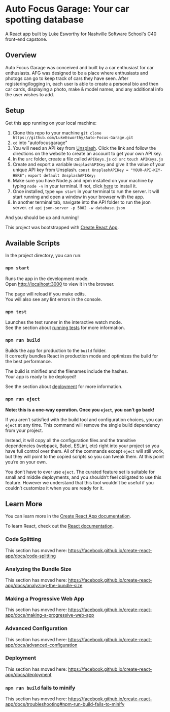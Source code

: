 # Auto Focus Garage: Your car spotting database

A React app built by Luke Esworthy for Nashville Software School's C40 front-end capstone.

## Overview

Auto Focus Garage was conceived and built by a car enthusiast for car enthusiasts. AFG was designed to be a place where enthusiasts and photogs can go to keep track of cars they have seen. After registering/logging in, each user is able to create a personal bio and then car cards, displaying a photo, make & model names, and any additional info the user wishes to add.

## Setup

Get this app running on your local machine:

1. Clone this repo to your machine
   `git clone https://github.com/LukeEsworthy/Auto-Focus-Garage.git`
2. `cd` into "autofocusgarage"
3. You will need an API key from [Unsplash](https://unsplash.com/). Click the link and follow the directions on the website to create an account to get your own API key.
4. In the `src` folder, create a file called `APIKeys.js`
   `cd src`
   `touch APIKeys.js`
5. Create and export a variable `UnsplashAPIKey` and give it the value of your unique API key from Unsplash.
   `const UnsplashAPIKey = "YOUR-API-KEY-HERE";`
   `export default UnsplashAPIKey;`
6. Make sure you have Node.js and npm installed on your machine by typing `node -v` in your terminal. If not, click [here](https://www.npmjs.com/get-npm?utm_source=house&utm_medium=homepage&utm_campaign=free%20orgs&utm_term=Install%20npm) to install it.
7. Once installed, type `npm start` in your terminal to run the server. It will start running and open a window in your browser with the app.
8. In another terminal tab, navigate into the API folder to run the json server.
   `cd api`
   `json-server -p 5002 -w database.json`

And you should be up and running!





This project was bootstrapped with [Create React App](https://github.com/facebook/create-react-app).

## Available Scripts

In the project directory, you can run:

### `npm start`

Runs the app in the development mode.<br />
Open [http://localhost:3000](http://localhost:3000) to view it in the browser.

The page will reload if you make edits.<br />
You will also see any lint errors in the console.

### `npm test`

Launches the test runner in the interactive watch mode.<br />
See the section about [running tests](https://facebook.github.io/create-react-app/docs/running-tests) for more information.

### `npm run build`

Builds the app for production to the `build` folder.<br />
It correctly bundles React in production mode and optimizes the build for the best performance.

The build is minified and the filenames include the hashes.<br />
Your app is ready to be deployed!

See the section about [deployment](https://facebook.github.io/create-react-app/docs/deployment) for more information.

### `npm run eject`

**Note: this is a one-way operation. Once you `eject`, you can’t go back!**

If you aren’t satisfied with the build tool and configuration choices, you can `eject` at any time. This command will remove the single build dependency from your project.

Instead, it will copy all the configuration files and the transitive dependencies (webpack, Babel, ESLint, etc) right into your project so you have full control over them. All of the commands except `eject` will still work, but they will point to the copied scripts so you can tweak them. At this point you’re on your own.

You don’t have to ever use `eject`. The curated feature set is suitable for small and middle deployments, and you shouldn’t feel obligated to use this feature. However we understand that this tool wouldn’t be useful if you couldn’t customize it when you are ready for it.

## Learn More

You can learn more in the [Create React App documentation](https://facebook.github.io/create-react-app/docs/getting-started).

To learn React, check out the [React documentation](https://reactjs.org/).

### Code Splitting

This section has moved here: https://facebook.github.io/create-react-app/docs/code-splitting

### Analyzing the Bundle Size

This section has moved here: https://facebook.github.io/create-react-app/docs/analyzing-the-bundle-size

### Making a Progressive Web App

This section has moved here: https://facebook.github.io/create-react-app/docs/making-a-progressive-web-app

### Advanced Configuration

This section has moved here: https://facebook.github.io/create-react-app/docs/advanced-configuration

### Deployment

This section has moved here: https://facebook.github.io/create-react-app/docs/deployment

### `npm run build` fails to minify

This section has moved here: https://facebook.github.io/create-react-app/docs/troubleshooting#npm-run-build-fails-to-minify
